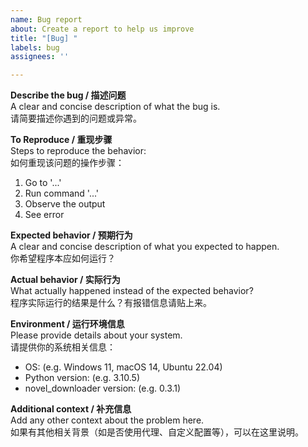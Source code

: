 ```yaml
---
name: Bug report
about: Create a report to help us improve
title: "[Bug] "
labels: bug
assignees: ''

---
```


**Describe the bug / 描述问题**  
A clear and concise description of what the bug is.  
请简要描述你遇到的问题或异常。

**To Reproduce / 重现步骤**  
Steps to reproduce the behavior:  
如何重现该问题的操作步骤：

1. Go to '...'
2. Run command '...'
3. Observe the output
4. See error

**Expected behavior / 预期行为**  
A clear and concise description of what you expected to happen.  
你希望程序本应如何运行？

**Actual behavior / 实际行为**  
What actually happened instead of the expected behavior?  
程序实际运行的结果是什么？有报错信息请贴上来。

**Environment / 运行环境信息**  
Please provide details about your system.  
请提供你的系统相关信息：

- OS: (e.g. Windows 11, macOS 14, Ubuntu 22.04)
- Python version: (e.g. 3.10.5)
- novel_downloader version: (e.g. 0.3.1)

**Additional context / 补充信息**  
Add any other context about the problem here.  
如果有其他相关背景（如是否使用代理、自定义配置等），可以在这里说明。
